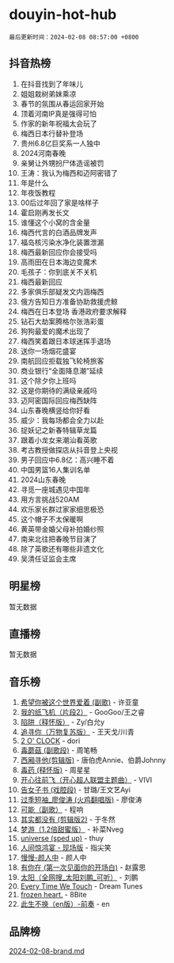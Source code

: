 # douyin-hot-hub

`最后更新时间：2024-02-08 08:57:00 +0800`

## 抖音热榜

1. 在抖音找到了年味儿
1. 姐姐栽树弟妹乘凉
1. 春节的氛围从春运回家开始
1. 顶着河南IP真是强得可怕
1. 作家的新年祝福太会玩了
1. 梅西日本行替补登场
1. 贵州6.8亿巨奖系一人独中
1. 2024河南春晚
1. 亲舅让外甥扮尸体造谣被罚
1. 王涛：我认为梅西和迈阿密错了
1. 年是什么
1. 年夜饭教程
1. 00后过年回了家是啥样子
1. 霍启刚再发长文
1. 谁懂这个小窝的含金量
1. 梅西代言的白酒品牌发声
1. 福岛核污染水净化装置泄漏
1. 梅西最新回应你会接受吗
1. 高雨田在日本海边变魔术
1. 毛孩子：你到底关不关机
1. 梅西最新回应
1. 多家俱乐部疑发文内涵梅西
1. 俄方告知日方准备协助救援虎鲸
1. 梅西在日本登场 香港政府要求解释
1. 钻石大劫案腾格尔张浩彩蛋
1. 狗狗最爱的魔术出现了
1. 梅西笑着跟日本球迷挥手退场
1. 送你一场烟花盛宴
1. 南航回应拒载独飞轮椅旅客
1. 商业银行“全面降息潮”延续
1. 这个除夕你上班吗
1. 这是你期待的满级亲戚吗
1. 迈阿密国际回应梅西缺阵
1. 山东春晚横竖给你好看
1. 威少：我每场都会全力以赴
1. 捉妖记之新春特辑草龙篇
1. 跟着小龙女来潮汕看英歌
1. 考古教授做探店从抖音登上央视
1. 男子回应中6.8亿：高兴睡不着
1. 中国男篮16人集训名单
1. 2024山东春晚
1. 寻觅一座城遇见中国年
1. 用方言挑战520AM
1. 欢乐家长群过家家细思极恐
1. 这个帽子不太保暖啊
1. 黄英带金婚父母补拍婚纱照
1. 南来北往把春晚节目演了
1. 除了英歌还有哪些非遗文化
1. 吴清任证监会主席

## 明星榜

暂无数据

## 直播榜

暂无数据

## 音乐榜

1. [希望你被这个世界爱着 (副歌)](https://sf6-cdn-tos.douyinstatic.com/obj/tos-cn-ve-2774/oUHCmWQfZlE3QQBKBeD8rCFLpJzPgCpImhsxMt) - 许亚童
1. [我的纸飞机（片段2）](https://sf5-hl-cdn-tos.douyinstatic.com/obj/tos-cn-ve-2774/oM2ZrKcg2CD5AeRB2gkeXOFB1IxAGJdZPazYHf) - GooGoo/王之睿
1. [陷阱（释怀版）](https://sf3-cdn-tos.douyinstatic.com/obj/tos-cn-ve-2774/oE8C21LeZrzKLDFfQYgMzx4GAIHageG5IzayY7) - Zy/白允y
1. [追寻你（万物复苏版）](https://sf3-cdn-tos.douyinstatic.com/obj/tos-cn-ve-2774/oYeAZJsbjIDit9APmBg8u6uDUQnHmoCf3gbo74) - 王天戈/川青
1. [2 O' CLOCK](https://sf5-hl-cdn-tos.douyinstatic.com/obj/tos-cn-ve-2774/oIUBICeqlYQHTigCBOnCMlwBZJkgiBjt1oDfbg) - dori
1. [毒蘑菇 (副歌段)](https://sf5-hl-cdn-tos.douyinstatic.com/obj/tos-cn-ve-2774/ocDEUsfdLjxnlFXtfogBCiQCEqYB7QZgZ8VViM) - 周笔畅
1. [西厢寻他(剪辑版)](https://sf6-cdn-tos.douyinstatic.com/obj/tos-cn-ve-2774/oUsAVfAQKlRNxEv5qxvIB8o5qmIWUcXbzJKJhw) - 唐伯虎Annie、伯爵Johnny
1. [毒药 (释怀版)](https://sf5-hl-cdn-tos.douyinstatic.com/obj/tos-cn-ve-2774/oYILMEAzspdZBIzy4frJNB8ZHPHWAhiwowd4Ad) - 周星星
1. [开心往前飞（开心超人联盟主题曲）](https://sf6-cdn-tos.douyinstatic.com/obj/tos-cn-ve-2774/9d8fb7c82cf1421fb93a9fe925275e0a) - VIVI
1. [告女子书 (戏腔段)](https://sf3-cdn-tos.douyinstatic.com/obj/tos-cn-ve-2774/osCCzFxWgstBDi92ZfBB4ht7gQENBmQMAl0eI6) - 甘璐/王文艺Ayi
1. [过季短袖_廖俊涛 (火鸡翻唱版)](https://sf5-hl-cdn-tos.douyinstatic.com/obj/tos-cn-ve-2774/ogQVJl0tRBKxQgZji7YClFEBrVDeHpPTWfCZbQ) - 廖俊涛
1. [可能（副歌）](https://sf3-cdn-tos.douyinstatic.com/obj/tos-cn-ve-2774/cde1731888894259b333569393c2fb51) - 程响
1. [其实都没有 (剪辑版2)](https://sf5-hl-cdn-tos.douyinstatic.com/obj/tos-cn-ve-2774/oEBNQenHZtBhxYjGgUDQk0BCHTigQafgFlbQ7k) - 于冬然
1. [梦游（1.2倍甜蜜版）](https://sf3-cdn-tos.douyinstatic.com/obj/tos-cn-ve-2774/o4gyAUm8hwufoEABmwVIiQtHsFuGzAEEWtNMzo) - 补菜Nveg
1. [universe (sped up)](https://sf5-hl-cdn-tos.douyinstatic.com/obj/tos-cn-ve-2774/oIQnurQLDCsdYeegkM4CKuVb23MZBXtX6QB8bv) - thuy
1. [人间惊鸿宴 - 现场版](https://sf6-cdn-tos.douyinstatic.com/obj/tos-cn-ve-2774/osF4mrPePAf2Yv8Wfr5fATCHZwL5h1QiGQAKwz) - 指尖笑
1. [慢慢-颜人中](https://sf5-hl-cdn-tos.douyinstatic.com/obj/tos-cn-ve-2774/ocjHNfBXdBxQNC8ZGAeoLMFTUgtBg8bkExunDC) - 颜人中
1. [有你在 (第一次见面你的开场白)](https://sf3-cdn-tos.douyinstatic.com/obj/tos-cn-ve-2774/oAthrQ3ClJBfI57uBoFEgNDYtNCZ0TSYQQfxQ0) - 赵露思
1. [太阳（全网搜_太阳刘鹏_可听）](https://sf6-cdn-tos.douyinstatic.com/obj/tos-cn-ve-2774/ogWbyIQnlBFImVbeDocRdCIYtBHlbJXgfZMvgz) - 刘鹏
1. [Every Time We Touch](https://sf5-hl-cdn-tos.douyinstatic.com/obj/tos-cn-ve-2774/ogN6lUKQeBBfEVhIOMikG1CcJjugxk1tztZyhP) - Dream Tunes
1. [frozen heart.](https://sf3-cdn-tos.douyinstatic.com/obj/tos-cn-ve-2774/oIIWJfyjIACZA9zQMtnJ6hQQhFC4vhCupoRBsO) - 8Bite
1. [此生不换（en版）-前奏](https://sf5-hl-cdn-tos.douyinstatic.com/obj/tos-cn-ve-2774/oMDvUGwhKrKYDEqXiMYEwxZqBWIJFA92CiLAO) - en

## 品牌榜

[2024-02-08-brand.md](2024-02-08-brand.md)
